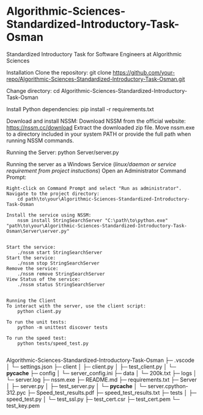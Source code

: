 # Algorithmic-Sciences-Standardized-Introductory-Task-Osman
Standardized Introductory Task for Software Engineers at Algorithmic Sciences

Installation
Clone the repository:
    git clone https://github.com/your-repo/Algorithmic-Sciences-Standardized-Introductory-Task-Osman.git

Change directory:
    cd Algorithmic-Sciences-Standardized-Introductory-Task-Osman

Install Python dependencies:
    pip install -r requirements.txt

Download and install NSSM:
    Download NSSM from the official website: https://nssm.cc/download
    Extract the downloaded zip file.
    Move nssm.exe to a directory included in your system PATH or provide the full path when running NSSM commands.

Running the Server:
    python Server/server.py

Running the server as a Windows Service (*linux/daemon or service requirement from project instuctions*)
    Open an Administrator Command Prompt:

    Right-click on Command Prompt and select "Run as administrator".
    Navigate to the project directory:
        cd path\to\your\Algorithmic-Sciences-Standardized-Introductory-Task-Osman

    Install the service using NSSM:
        nssm install StringSearchServer "C:\path\to\python.exe" "path\to\your\Algorithmic-Sciences-Standardized-Introductory-Task-Osman\Server\server.py"


    Start the service:
        ./nssm start StringSearchServer
    Start the service:
        ./nssm stop StringSearchServer
    Remove the service:
        ./nssm remove StringSearchServer
    View Status of the service:
        ./nssm status StringSearchServer


    Running the Client
    To interact with the server, use the client script:
        python client.py

    To run the unit tests:
        python -m unittest discover tests

    To run the speed test:
        python tests/speed_test.py


```
```
Algorithmic-Sciences-Standardized-Introductory-Task-Osman
├─ .vscode
│  └─ settings.json
├─ client
│  ├─ client.py
│  ├─ test_client.py
│  └─ __pycache__
├─ config
│  └─ server_config.ini
├─ data
│  └─ 200k.txt
├─ logs
│  └─ server.log
├─ nssm.exe
├─ README.md
├─ requirements.txt
├─ Server
│  ├─ server.py
│  ├─ test_server.py
│  └─ __pycache__
│     └─ server.cpython-312.pyc
├─ Speed_test_results.pdf
├─ speed_test_results.txt
├─ tests
│  ├─ speed_test.py
│  └─ test_ssl.py
├─ test_cert.csr
├─ test_cert.pem
└─ test_key.pem

```